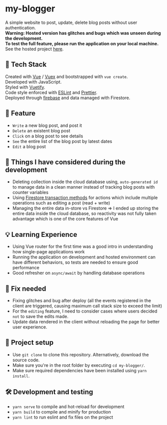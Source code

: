 # my-blogger
A simple website to post, update, delete blog posts without user authentication. <br>
**Warning: Hosted version has glitches and bugs which was unseen during the development.<br> 
To test the full feature, please run the application on your local machine.** <br>
See the hosted project [here](https://yurie-s-website.web.app/). 

## 🥞 Tech Stack
Created with [Vue](https://vuejs.org/index.html) / [Vuex](https://vuex.vuejs.org/) and bootstrapped with `vue create`.<br>
Developed with JavaScript.<br>
Styled with [Vuetify](https://vuetifyjs.com/en/).<br>
Code style enforced with [ESLint](https://eslint.org/) and [Prettier](https://prettier.io/).<br>
Deployed through [firebase](https://firebase.google.com/) and data managed with Firestore.<br>

## 🎁 Feature 
- `Write` a new blog post, and post it 
- `Delete` an existent blog post 
- `Click` on a blog post to see details 
- `See` the entire list of the blog post by latest dates 
- `Edit` a blog post 

## 🎡 Things I have considered during the development 
- Deleting collection inside the cloud database using, `auto-generated id` to manage data in a clean manner instead of tracking blog posts with counter variables
- Using [Firestore transaction methods](https://firebase.google.com/docs/firestore/manage-data/transactions) for actions which include multiple operations such as editing a post (read + write)
- Managing the entire data in-store vs Firestore => I ended up storing the entire data inside the cloud database, so reactivity was not fully taken advantage which is one of the core features of Vue

## 💡 Learning Experience 
- Using Vue router for the first time was a good intro in understanding how single-page applications work 
- Running the application on development and hosted environment can have different behaviors, so tests are needed to ensure good performance
- Good refresher on `async/await` by handling database operations

## 🚧 Fix needed 
- Fixing glitches and bug after deploy (all the events registered in the client are triggered, causing maximum call stack size to exceed the limit)
- For the `editing` feature, I need to consider cases where users decided `not` to save the edits made.
- Update data rendered in the client without reloading the page for better user experience. 

## 🚀 Project setup
- Use `git clone` to clone this repository. Alternatively, download the source code.
- Make sure you're in the root folder by executing `cd my-blogger/`.
- Make sure required dependencies have been installed using `yarn install`.  

## 🛠 Development and testing 
- `yarn serve` to compile and hot-reload for development
- `yarn build` to compile and minify for production
- `yarn lint` to run eslint and fix files on the project
